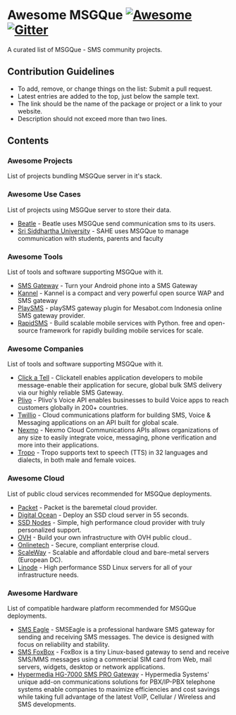 # Awesome MSGQue [![Awesome](https://cdn.rawgit.com/sindresorhus/awesome/d7305f38d29fed78fa85652e3a63e154dd8e8829/media/badge.svg)](https://github.com/sindresorhus/awesome) [![Gitter](https://badges.gitter.im/Join%20Chat.svg)](https://gitter.im/msgque/msgque?utm_source=badge&utm_medium=badge&utm_campaign=pr-badge&utm_content=badge)

A curated list of MSGQue - SMS community projects. 

## Contribution Guidelines
* To add, remove, or change things on the list: Submit a pull request.
* Latest entries are added to the top, just below the sample text.
* The link should be the name of the package or project or a link to your website.
* Description should not exceed more than two lines.

## Contents

### Awesome Projects
List of projects bundling MSGQue server in it's stack.
 

### Awesome Use Cases
List of projects using MSGQue server to store their data.
* [Beatle](https://github.com/beatle) - Beatle uses MSGQue send communication sms to its users.
* [Sri Siddhartha University](http://sahe.in) - SAHE uses MSGQue to manage communication with students, parents and faculty

### Awesome Tools
List of tools and software supporting MSGQue with it.
* [SMS Gateway](http://smsgateway.me) - Turn your Android phone into a SMS Gateway
* [Kannel](http://kannel.org) - Kannel is a compact and very powerful open source WAP and SMS gateway
* [PlaySMS](https://playsms.org) - playSMS gateway plugin for Mesabot.com Indonesia online SMS gateway provider.
* [RapidSMS](https://rapidsms.org) - Build scalable mobile services with Python. free and open-source framework for rapidly building mobile services for scale. 

### Awesome Companies 
List of tools and software supporting MSGQue with it.
* [Click a Tell](https://www.clickatell.com) - Clickatell enables application developers to mobile message-enable their application for secure, global bulk SMS delivery via our highly reliable SMS Gateway.
* [Plivo](https://www.plivo.com) - Plivo's Voice API enables businesses to build Voice apps to reach customers globally in 200+ countries.
* [Twillio](https://www.twilio.com) - Cloud communications platform for building SMS, Voice & Messaging applications on an API built for global scale. 
* [Nexmo](https://www.nexmo.com) - Nexmo Cloud Communications APIs allows organizations of any size to easily integrate voice, messaging, phone verification and more into their applications. 
* [Tropo](https://www.tropo.com) - Tropo supports text to speech (TTS) in 32 languages and dialects, in both male and female voices.


### Awesome Cloud
List of public cloud services recommended for MSGQue deployments.
* [Packet](https://www.packet.net) - Packet is the baremetal cloud provider. 
* [Digital Ocean](https://www.digitalocean.com) - Deploy an SSD cloud server in 55 seconds.
* [SSD Nodes](https://www.ssdnodes.com/) - Simple, high performance cloud provider with truly personalized support.
* [OVH](https://www.ovh.com/us) - Build your own infrastructure with OVH public cloud.. 
* [Onlinetech](http://www.onlinetech.com) - Secure, compliant enterprise cloud.
* [ScaleWay](https://www.scaleway.com) - Scalable and affordable cloud and bare-metal servers (European DC).
* [Linode](https://www.linode.com) - High performance SSD Linux servers for all of your infrastructure needs.


### Awesome Hardware
List of compatible hardware platform recommended for MSGQue deployments.
* [SMS Eagle](https://www.smseagle.eu/) - SMSEagle is a professional hardware SMS gateway for sending and receiving SMS messages. The device is designed with focus on reliability and stability. 
* [SMS FoxBox](https://www.smsfoxbox.it/) - FoxBox is a tiny Linux-based gateway to send and receive SMS/MMS messages using a commercial SIM card from Web, mail servers, widgets, desktop or network applications.
* [Hypermedia HG-7000 SMS PRO Gateway](http://hyperms.com/) - Hypermedia Systems' unique add-on communications solutions for PBX/IP-PBX telephone systems enable companies to maximize efficiencies and cost savings while taking full advantage of the latest VoIP, Cellular / Wireless and SMS developments.


